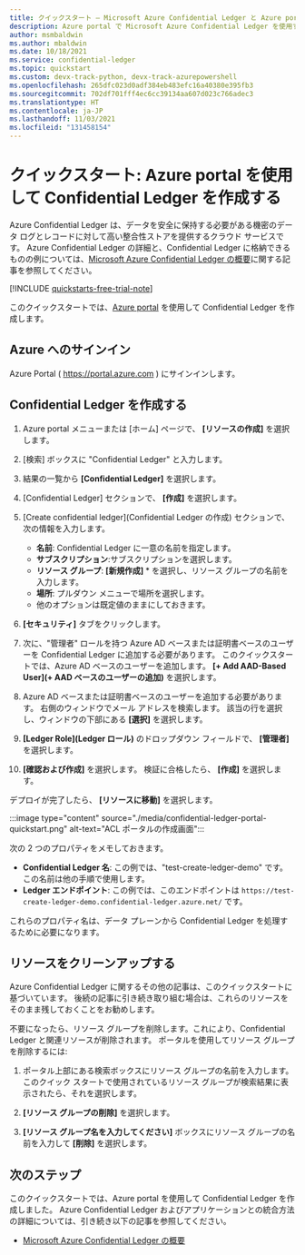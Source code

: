 ```yaml
---
title: クイックスタート – Microsoft Azure Confidential Ledger と Azure portal
description: Azure portal で Microsoft Azure Confidential Ledger を使用する方法について説明します
author: msmbaldwin
ms.author: mbaldwin
ms.date: 10/18/2021
ms.service: confidential-ledger
ms.topic: quickstart
ms.custom: devx-track-python, devx-track-azurepowershell
ms.openlocfilehash: 265dfc023d0adf384eb483efc16a40380e395fb3
ms.sourcegitcommit: 702df701fff4ec6cc39134aa607d023c766adec3
ms.translationtype: HT
ms.contentlocale: ja-JP
ms.lasthandoff: 11/03/2021
ms.locfileid: "131458154"
---
```

# <a name="quickstart-create-a-confidential-ledger-using-the-azure-portal"></a>クイックスタート: Azure portal を使用して Confidential Ledger を作成する

Azure Confidential Ledger は、データを安全に保持する必要がある機密のデータ ログとレコードに対して高い整合性ストアを提供するクラウド サービスです。 Azure Confidential Ledger の詳細と、Confidential Ledger に格納できるものの例については、[Microsoft Azure Confidential Ledger の概要](overview.md)に関する記事を参照してください。

[!INCLUDE [quickstarts-free-trial-note](../../includes/quickstarts-free-trial-note.md)]

このクイックスタートでは、[Azure portal](https://portal.azure.com) を使用して Confidential Ledger を作成します。 

## <a name="sign-in-to-azure"></a>Azure へのサインイン

Azure Portal ( https://portal.azure.com ) にサインインします。

## <a name="create-a-confidential-ledger"></a>Confidential Ledger を作成する

1. Azure portal メニューまたは [ホーム] ページで、 **[リソースの作成]** を選択します。

1. [検索] ボックスに "Confidential Ledger" と入力します。

1. 結果の一覧から **[Confidential Ledger]** を選択します。

1. [Confidential Ledger] セクションで、 **[作成]** を選択します。

1. [Create confidential ledger]\(Confidential Ledger の作成\) セクションで、次の情報を入力します。
    - **名前**: Confidential Ledger に一意の名前を指定します。
    - **サブスクリプション**:サブスクリプションを選択します。
    - **リソース グループ**: **[新規作成]** * を選択し、リソース グループの名前を入力します。
    - **場所**: プルダウン メニューで場所を選択します。
    - 他のオプションは既定値のままにしておきます。
   
1. **[セキュリティ]** タブをクリックします。

1. 次に、"管理者" ロールを持つ Azure AD ベースまたは証明書ベースのユーザーを Confidential Ledger に追加する必要があります。 このクイックスタートでは、Azure AD ベースのユーザーを追加します。 **[+ Add AAD-Based User]\(+ AAD ベースのユーザーの追加\)** を選択します。

1. Azure AD ベースまたは証明書ベースのユーザーを追加する必要があります。 右側のウィンドウでメール アドレスを検索します。 該当の行を選択し、ウィンドウの下部にある **[選択]** を選択します。

1. **[Ledger Role]\(Ledger ロール\)** のドロップダウン フィールドで、 **[管理者]** を選択します。

1. **[確認および作成]** を選択します。 検証に合格したら、 **[作成]** を選択します。

デプロイが完了したら、 **[リソースに移動]** を選択します。

:::image type="content" source="./media/confidential-ledger-portal-quickstart.png" alt-text="ACL ポータルの作成画面":::

次の 2 つのプロパティをメモしておきます。
- **Confidential Ledger 名**: この例では、"test-create-ledger-demo" です。 この名前は他の手順で使用します。
- **Ledger エンドポイント**: この例では、このエンドポイントは `https://test-create-ledger-demo.confidential-ledger.azure.net/` です。 

これらのプロパティ名は、データ プレーンから Confidential Ledger を処理するために必要になります。
 
## <a name="clean-up-resources"></a>リソースをクリーンアップする

Azure Confidential Ledger に関するその他の記事は、このクイックスタートに基づいています。 後続の記事に引き続き取り組む場合は、これらのリソースをそのまま残しておくことをお勧めします。 

不要になったら、リソース グループを削除します。これにより、Confidential Ledger と関連リソースが削除されます。 ポータルを使用してリソース グループを削除するには:

1.  ポータル上部にある検索ボックスにリソース グループの名前を入力します。 このクイック スタートで使用されているリソース グループが検索結果に表示されたら、それを選択します。

1.  **[リソース グループの削除]** を選択します。

1.  **[リソース グループ名を入力してください]** ボックスにリソース グループの名前を入力して **[削除]** を選択します。

## <a name="next-steps"></a>次のステップ

このクイックスタートでは、Azure portal を使用して Confidential Ledger を作成しました。 Azure Confidential Ledger およびアプリケーションとの統合方法の詳細については、引き続き以下の記事を参照してください。

- [Microsoft Azure Confidential Ledger の概要](overview.md)
